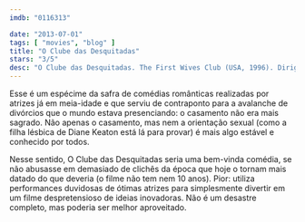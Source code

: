 ```yaml
---
imdb: "0116313"

date: "2013-07-01"
tags: [ "movies", "blog" ]
title: "O Clube das Desquitadas"
stars: "3/5"
desc: "O Clube das Desquitadas. The First Wives Club (USA, 1996). Dirigido por Hugh Wilson. Escrito por Olivia Goldsmith, Robert Harling. Com Goldie Hawn, Bette Midler, Diane Keaton, Maggie Smith, Sarah Jessica Parker, Dan Hedaya, Stockard Channing, Victor Garber, Stephen Collins."
---
```

Esse é um espécime da safra de comédias românticas realizadas por atrizes já em meia-idade e que serviu de contraponto para a avalanche de divórcios que o mundo estava presenciando: o casamento não era mais sagrado. Não apenas o casamento, mas nem a orientação sexual (como a filha lésbica de Diane Keaton está lá para provar) é mais algo estável e conhecido por todos.

Nesse sentido, O Clube das Desquitadas seria uma bem-vinda comédia, se não abusasse em demasiado de clichês da época que hoje o tornam mais datado do que deveria (o filme não tem nem 10 anos). Pior: utiliza performances duvidosas de ótimas atrizes para simplesmente divertir em um filme despretensioso de ideias inovadoras. Não é um desastre completo, mas poderia ser melhor aproveitado.

